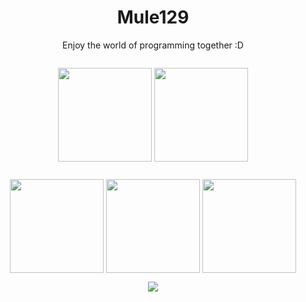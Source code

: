   <h1 align="center">Mule129</h1>
<p align="center">
  Enjoy the world of programming together :D
</p>
<div style="display: flex; flex-flow: column; justify-items: center;">
  <p align="center">
    <img align="center"
         height="150em"
         src="https://github-readme-stats.vercel.app/api?username=Mule129&show_icons=true&include_all_commits=true&count_private=true&theme=apprentice&hide_border=true&bg_color=0D1117" />  
    <img align="center"
         height="150em"
         src="https://github-readme-streak-stats.herokuapp.com/?user=Mule129&theme=black-ice&hide_border=true&stroke=0000&background=0D1117&ring=e05397&fire=e05397&currStreakLabel=e05397" />
  </div>
  <p align="center">
    <img align = "center"
    href="https://solved.ac/mule129"
    height = "150em"
    src = "http://mazassumnida.wtf/api/v2/generate_badge?boj=mule129">
    <img align="center"
         height="150em"
         src="https://github-readme-stats.vercel.app/api/top-langs?username=Mule129&show_icons=true&include_all_commits=true&count_private=true&theme=apprentice&hide_border=true&bg_color=0D1117&layout=compact"/>
    <img align="center"
    height="150em"
    src="https://banner.codetree.ai/v1/banner/a24cc410s"/>
  
  <!-- <a href="https://www.codetree.ai/profiles/a24cc410s"> -->
  </div>
</div>
<p align="center">
  <!--solvedac-->
  
</p>

<p align="center">
  <a href="https://github.com/Mule129">
    <img
      align="center"
      src="https://github-profile-trophy.vercel.app/?username=Mule129&theme=onedark&no-frame=true&row=1&&margin-w=20&no-bg=true"/>
  </a>
</a>
</p>
